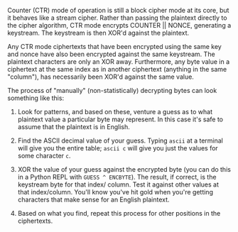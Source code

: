 Counter (CTR) mode of operation is still a block cipher mode
at its core, but it behaves like a stream cipher.  Rather than
passing the plaintext directly to the cipher algorithm, CTR
mode encrypts COUNTER || NONCE, generating a keystream. The
keystream is then XOR'd against the plaintext.

Any CTR mode ciphertexts that have been encrypted using the
same key and nonce have also been encrypted against the same
keystream. The plaintext characters are only an XOR away.
Furthermore, any byte value in a ciphertext at the same
index as in another ciphertext (anything in the same
"column"), has necessarily been XOR'd against the same value.

The process of "manually" (non-statistically) decrypting
bytes can look something like this:

1. Look for patterns, and based on these, venture a guess
as to what plaintext value a particular byte may represent.
In this case it's safe to assume that the plaintext is in
English.

1. Find the ASCII decimal value of your guess. Typing `ascii`
at a terminal will give you the entire table; `ascii c`
will give you just the values for some character `c`.

1. XOR the value of your guess against the encrypted byte (you
can do this in a Python REPL with `GUESS ^ ENCBYTE`).
The result, if correct, is the keystream byte for that index/
column.  Test it against other values at that index/column.
You'll know you've hit gold when you're getting characters
that make sense for an English plaintext.

1. Based on what you find, repeat this process for other
positions in the ciphertexts.
